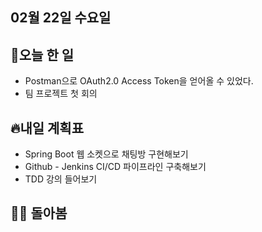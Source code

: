 ## 02월 22일 수요일

## 📝오늘 한 일

- Postman으로 OAuth2.0 Access Token을 얻어올 수 있었다.
- 팀 프로젝트 첫 회의

## 🔥내일 계획표

- Spring Boot 웹 소켓으로 채팅방 구현해보기
- Github - Jenkins CI/CD 파이프라인 구축해보기
- TDD 강의 들어보기

## 💁‍♂️ 돌아봄





